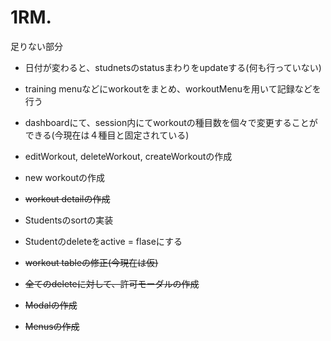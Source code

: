 # 1RM.

足りない部分

- 日付が変わると、studnetsのstatusまわりをupdateする(何も行っていない)
- training menuなどにworkoutをまとめ、workoutMenuを用いて記録などを行う
- dashboardにて、session内にてworkoutの種目数を個々で変更することができる(今現在は４種目と固定されている)

- editWorkout, deleteWorkout, createWorkoutの作成
- new workoutの作成
- ~~workout detailの作成~~

- Studentsのsortの実装
- Studentのdeleteをactive = flaseにする

- ~~workout tableの修正(今現在は仮)~~
- ~~全てのdeleteに対して、許可モーダルの作成~~
- ~~Modalの作成~~
- ~~Menusの作成~~
